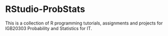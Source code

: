 # RStudio-ProbStats
This is a collection of R programming tutorials, assignments and projects for IGB20303 Probability and Statistics for IT.
